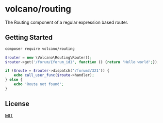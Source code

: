 
# volcano/routing

The Routing component of a regular expression based router.

## Getting Started

```bash
composer require volcano/routing
```
```php
$router = new \Volcano\Routing\Router();
$router->get('/forum/{forum_id}', function () {return 'Hello world';});

if ($route = $router->dispatch('/forum3/321')) {
    echo call_user_func($route->handler);
} else {
    echo 'Route not found';
}
```

## License

[MIT](LICENSE.md)

    